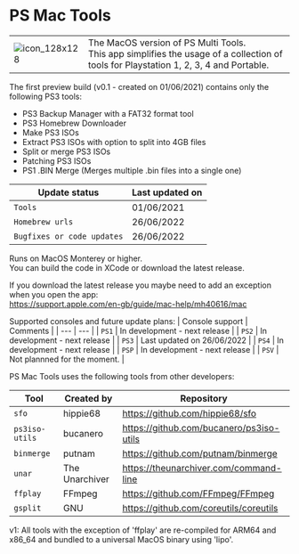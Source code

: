 # PS Mac Tools

| | |
| ------------- | ------------- |
| ![icon_128x128](https://user-images.githubusercontent.com/84620/198197587-157922d8-abca-41e4-b4ed-a69399bae7f4.png) | The MacOS version of PS Multi Tools.</br>This app simplifies the usage of a collection of tools for Playstation 1, 2, 3, 4 and Portable. |

The first preview build (v0.1 - created on 01/06/2021) contains only the following PS3 tools:
- PS3 Backup Manager with a FAT32 format tool
- PS3 Homebrew Downloader
- Make PS3 ISOs
- Extract PS3 ISOs with option to split into 4GB files
- Split or merge PS3 ISOs
- Patching PS3 ISOs
- PS1 .BIN Merge (Merges multiple .bin files into a single one)

| Update status | Last updated on |
| --- | --- |
| `Tools` | 01/06/2021 |
| `Homebrew urls` | 26/06/2022 |
| `Bugfixes or code updates` | 26/06/2022 |

Runs on MacOS Monterey or higher.</br>
You can build the code in XCode or download the latest release.

If you download the latest release you maybe need to add an exception when you open the app:</br>
https://support.apple.com/en-gb/guide/mac-help/mh40616/mac

Supported consoles and future update plans:
| Console support | Comments |
| --- | --- |
| `PS1` | In development - next release |
| `PS2` | In development - next release |
| `PS3` | Last updated on 26/06/2022 |
| `PS4` | In development - next release |
| `PSP` | In development - next release |
| `PSV` | Not plannned for the moment. |

PS Mac Tools uses the following tools from other developers:

| Tool | Created by | Repository |
| --- | --- | --- |
| `sfo` | hippie68 | https://github.com/hippie68/sfo
| `ps3iso-utils` | bucanero | https://github.com/bucanero/ps3iso-utils
| `binmerge` | putnam | https://github.com/putnam/binmerge
| `unar` | The Unarchiver | https://theunarchiver.com/command-line
| `ffplay` | FFmpeg | https://github.com/FFmpeg/FFmpeg
| `gsplit` | GNU | https://github.com/coreutils/coreutils

v1: All tools with the exception of 'ffplay' are re-compiled for ARM64 and x86_64 and bundled to a universal MacOS binary using 'lipo'.
